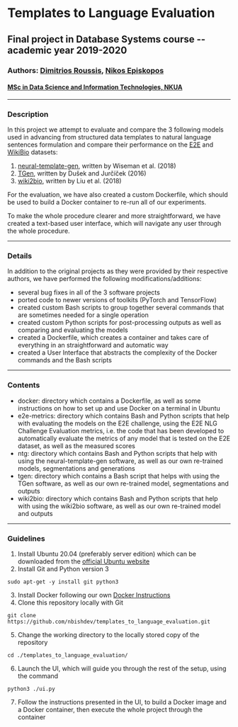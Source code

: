 # Templates to Language Evaluation
## Final project in Database Systems course -- academic year 2019-2020
### Authors: [Dimitrios Roussis](https://github.com/droussis/), [Nikos Episkopos](https://github.com/nbishdev/)
#### [MSc in Data Science and Information Technologies, NKUA](http://dsit.di.uoa.gr/)

---

### Description
In this project we attempt to evaluate and compare the 3 following models used in advancing from structured data templates to natural language sentences formulation and compare their performance on the [E2E](https://github.com/tuetschek/e2e-dataset) and [WikiBio](https://github.com/DavidGrangier/wikipedia-biography-dataset) datasets:
1. [neural-template-gen](https://github.com/harvardnlp/neural-template-gen), written by Wiseman et al. (2018)
2. [TGen](https://github.com/UFAL-DSG/tgen), written by Dušek and Jurčíček (2016)
3. [wiki2bio](https://github.com/tyliupku/wiki2bio), written by Liu et al. (2018)

For the evaluation, we have also created a custom Dockerfile, which should be used to build a Docker container to re-run all of our experiments.

To make the whole procedure clearer and more straightforward, we have created a text-based user interface, which will navigate any user through the whole procedure.

---

### Details
In addition to the original projects as they were provided by their respective authors, we have performed the following modifications/additions:
- several bug fixes in all of the 3 software projects
- ported code to newer versions of toolkits (PyTorch and TensorFlow)
- created custom Bash scripts to group together several commands that are sometimes needed for a single operation
- created custom Python scripts for post-processing outputs as well as comparing and evaluating the models
- created a Dockerfile, which creates a container and takes care of everything in an straightforward and automatic way
- created a User Interface that abstracts the complexity of the Docker commands and the Bash scripts

---

### Contents
- docker: directory which contains a Dockerfile, as well as some instructions on how to set up and use Docker on a terminal in Ubuntu
- e2e-metrics: directory which contains Bash and Python scripts that help with evaluating the models on the E2E challenge, using the E2E NLG Challenge Evaluation metrics, i.e. the code that has been developed to automatically evaluate the metrics of any model that is tested on the E2E dataset, as well as the measured scores
- ntg: directory which contains Bash and Python scripts that help with using the neural-template-gen software, as well as our own re-trained models, segmentations and generations
- tgen: directory which contains a Bash script that helps with using the TGen software, as well as our own re-trained model, segmentations and outputs
- wiki2bio: directory which contains Bash and Python scripts that help with using the wiki2bio software, as well as our own re-trained model and outputs

---

### Guidelines
1. Install Ubuntu 20.04 (preferably server edition) which can be downloaded from the [official Ubuntu website](https://releases.ubuntu.com/focal/ubuntu-20.04.1-live-server-amd64.iso)
2. Install Git and Python version 3
```console
sudo apt-get -y install git python3
```
3. Install Docker following our own [Docker Instructions](docker/Readme.md)
4. Clone this repository locally with Git
```console
git clone https://github.com/nbishdev/templates_to_language_evaluation.git
```
5. Change the working directory to the locally stored copy of the repository
```console
cd ./templates_to_language_evaluation/
```
6. Launch the UI, which will guide you through the rest of the setup, using the command
```console
python3 ./ui.py
```
7. Follow the instructions presented in the UI, to build a Docker image and a Docker container, then execute the whole project through the container

